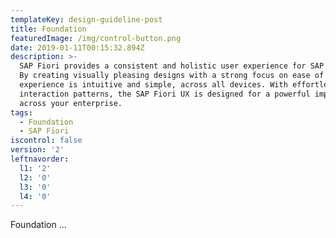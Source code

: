```yaml
---
templateKey: design-guideline-post
title: Foundation
featuredImage: /img/control-button.png
date: 2019-01-11T00:15:32.894Z
description: >-
  SAP Fiori provides a consistent and holistic user experience for SAP software.
  By creating visually pleasing designs with a strong focus on ease of use, the
  experience is intuitive and simple, across all devices. With effortless
  interaction patterns, the SAP Fiori UX is designed for a powerful impact
  across your enterprise.   
tags:
  - Foundation
  - SAP Fiori
iscontrol: false
version: '2'
leftnavorder:
  l1: '2'
  l2: '0'
  l3: '0'
  l4: '0'
---
```





Foundation ...
